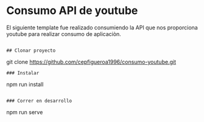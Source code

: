 # Consumo API de youtube
El siguiente template fue realizado consumiendo la API que nos proporciona youtube para realizar consumo de aplicaciòn.
```

## Clonar proyecto
```
git clone https://github.com/cepfigueroa1996/consumo-youtube.git
```
### Instalar
```
npm run install
```

### Correr en desarrollo
```
npm run serve


